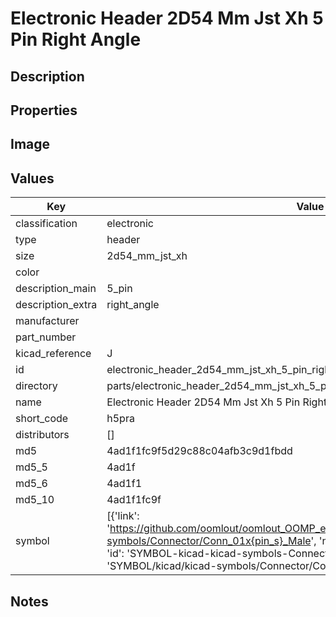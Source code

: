 # Electronic Header 2D54 Mm Jst Xh 5 Pin Right Angle

## Description

## Properties


## Image


## Values

| Key | Value |
| --- | --- |
| classification | electronic |
| type | header |
| size | 2d54_mm_jst_xh |
| color |  |
| description_main | 5_pin |
| description_extra | right_angle |
| manufacturer |  |
| part_number |  |
| kicad_reference | J |
| id | electronic_header_2d54_mm_jst_xh_5_pin_right_angle |
| directory | parts/electronic_header_2d54_mm_jst_xh_5_pin_right_angle |
| name | Electronic Header 2D54 Mm Jst Xh 5 Pin Right Angle |
| short_code | h5pra |
| distributors | [] |
| md5 | 4ad1f1fc9f5d29c88c04afb3c9d1fbdd |
| md5_5 | 4ad1f |
| md5_6 | 4ad1f1 |
| md5_10 | 4ad1f1fc9f |
| symbol | [{'link': 'https://github.com/oomlout/oomlout_OOMP_eda_V2/tree/main/SYMBOL/kicad/kicad-symbols/Connector/Conn_01x{pin_s}_Male', 'name': 'Connector : Conn_01x05_Male', 'id': 'SYMBOL-kicad-kicad-symbols-Connector-Conn_01x05_Male', 'directory': 'SYMBOL/kicad/kicad-symbols/Connector/Conn_01x05_Male/'}] |

## Notes

